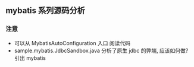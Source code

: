 ## mybatis 系列源码分析

### 注意
* 可以从 MybatisAutoConfiguration 入口 阅读代码
* sample.mybatis.JdbcSandbox.java 分析了原生 jdbc 的弊端, 应该如何做? 引出 mybatis
